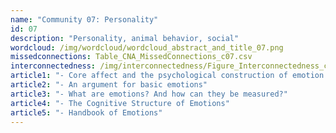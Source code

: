```yaml
---
name: "Community 07: Personality"
id: 07
description: "Personality, animal behavior, social"
wordcloud: /img/wordcloud/wordcloud_abstract_and_title_07.png
missedconnections: Table_CNA_MissedConnections_c07.csv
interconnectedness: /img/interconnectedness/Figure_Interconnectedness_c07.png
article1: "- Core affect and the psychological construction of emotion."
article2: "- An argument for basic emotions"
article3: "- What are emotions? And how can they be measured?"
article4: "- The Cognitive Structure of Emotions"
article5: "- Handbook of Emotions"
---
```

